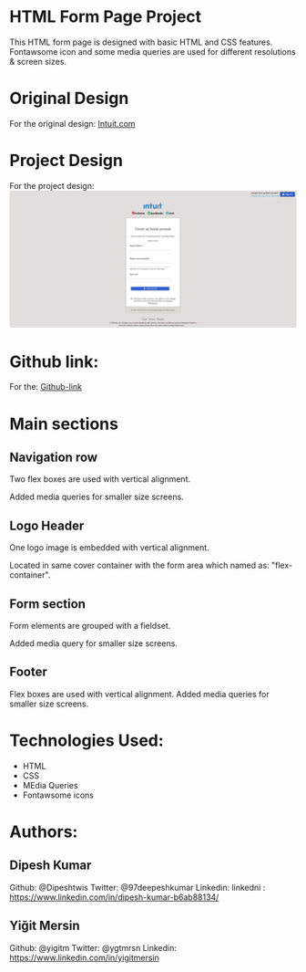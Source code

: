# HTML Form Page Project

This HTML form page is designed with basic HTML and CSS features. Fontawsome icon and some media queries are used for different resolutions & screen sizes.

# Original Design

For the original design: [Intuit.com](https://accounts.intuit.com/index.html)

# Project Design

For the project design: ![Project Design](images/project-shot.png)

# Github link:

For the: [Github-link](https://github.com/Dipeshtwis/Html_forms/tree/signup_form)

# Main sections

## Navigation row

Two flex boxes are used with vertical alignment.

Added media queries for smaller size screens.

## Logo Header

One logo image is embedded with vertical alignment.

Located in same cover container with the form area which named as: "flex-container".

## Form section

Form elements are grouped with a fieldset.

Added media query for smaller size screens.

## Footer

Flex boxes are used with vertical alignment. Added media queries for smaller size screens.

# Technologies Used:

- HTML
- CSS
- MEdia Queries
- Fontawsome icons

# Authors:

## Dipesh Kumar

Github: @Dipeshtwis
Twitter: @97deepeshkumar
Linkedin: linkedni : https://www.linkedin.com/in/dipesh-kumar-b6ab88134/

## Yiğit Mersin

Github: @yigitm
Twitter: @ygtmrsn
Linkedin: https://www.linkedin.com/in/yigitmersin
